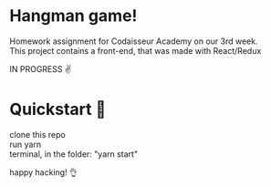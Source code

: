 # Hangman game!
Homework assignment for Codaisseur Academy on our 3rd week. <br>
This project contains a front-end, that was made with React/Redux

IN PROGRESS ✌️

# Quickstart 🚀

clone this repo <br>
run yarn <br>
terminal, in the folder: "yarn start"  <br>

happy hacking! 👌
